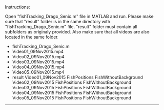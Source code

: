 Instructions:

Open "fishTracking_Drago_Senic.m" file in MATLAB and run. 
Please make sure that "result" folder is in the same directory with 
"fishTracking_Drago_Senic.m" file. "result" folder must contain all
subfolders as originaly provided. Also make sure that all videos are also
located in the same folder.

- fishTracking_Drago_Senic.m
- Video01_09Nov2015.mp4
- Video02_09Nov2015.mp4
- Video03_09Nov2015.mp4
- Video04_09Nov2015.mp4
- Video05_09Nov2015.mp4
- result
	Video01_09Nov2015
		FishPositions
		FishWithoutBackground	
	Video02_09Nov2015
		FishPositions
		FishWithoutBackground
	Video03_09Nov2015
		FishPositions
		FishWithoutBackground
	Video04_09Nov2015
		FishPositions
		FishWithoutBackground
	Video05_09Nov2015
		FishPositions
		FishWithoutBackground
--------------------------------------------------------------------

